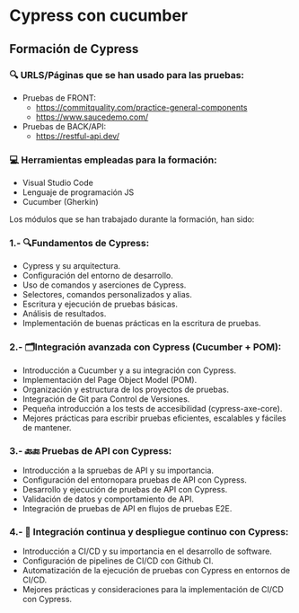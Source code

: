 # **Cypress con cucumber**

## Formación de Cypress 

### 🔍 URLS/Páginas que se han usado para las pruebas: 
- Pruebas de FRONT:
  - https://commitquality.com/practice-general-components
  - https://www.saucedemo.com/
- Pruebas de BACK/API:
  - https://restful-api.dev/
 
### 💻 Herramientas empleadas para la formación:
- Visual Studio Code
- Lenguaje de programación JS
- Cucumber (Gherkin)

Los módulos que se han trabajado durante la formación, han sido: 

### 1.- 🔍Fundamentos de Cypress:

- Cypress y su arquitectura.
- Configuración del entorno de desarrollo.
- Uso de comandos y aserciones de Cypress.
- Selectores, comandos personalizados y alias.
- Escritura y ejecución de pruebas básicas.
- Análisis de resultados.
- Implementación de buenas prácticas en la escritura de pruebas.

### 2.- 🗂️Integración avanzada con Cypress (Cucumber + POM):

- Introducción a Cucumber y a su integración con Cypress.
- Implementación del Page Object Model (POM).
- Organización y estructura de los proyectos de pruebas.
- Integración de Git para Control de Versiones.
- Pequeña introducción a los tests de accesibilidad (cypress-axe-core).
- Mejores prácticas para escribir pruebas eficientes, escalables y fáciles de mantener.

### 3.- 🔙🔚 Pruebas de API con Cypress:

- Introducción a la spruebas de API y su importancia.
- Configuración del entornopara pruebas de API con Cypress.
- Desarrollo y ejecución de pruebas de API con Cypress.
- Validación de datos y comportamiento de API.
- Integración de pruebas de API en flujos de pruebas E2E.

### 4.- 🚀 Integración continua y despliegue continuo con Cypress:

- Introducción a CI/CD y su importancia en el desarrollo de software.
- Configuración de pipelines de CI/CD con Github CI.
- Automatización de la ejecución de pruebas con Cypress en entornos de CI/CD.
- Mejores prácticas y consideraciones para la implementación de CI/CD con Cypress.

 
